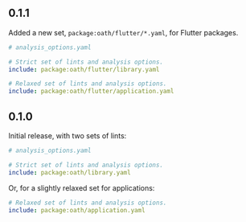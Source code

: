 ## 0.1.1

Added a new set, `package:oath/flutter/*.yaml`, for Flutter packages.

```yaml
# analysis_options.yaml

# Strict set of lints and analysis options.
include: package:oath/flutter/library.yaml

# Relaxed set of lints and analysis options.
include: package:oath/flutter/application.yaml
```

## 0.1.0

Initial release, with two sets of lints:

```yaml
# analysis_options.yaml

# Strict set of lints and analysis options.
include: package:oath/library.yaml
```

Or, for a slightly relaxed set for applications:

```yaml
# Relaxed set of lints and analysis options.
include: package:oath/application.yaml
```
